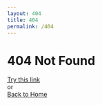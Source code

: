 ```yaml
---
layout: 404
title: 404
permalink: /404
---
```

<div class="container">
  <h1>404 Not Found</h1>
  <div><a id="link" href="/">Try this link</a></div>
  <div>or</div>
  <div><a href="/">Back to Home</a></div>
</div>

<script>
  var prefix = "https://youtube.com";
  var redirect_url = prefix + window.location.pathname;
  var linkElm = document.getElementById("link");
  linkElm.href = redirect_url;
</script>
